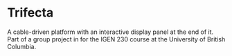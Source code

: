 # Trifecta
A cable-driven platform with an interactive display panel at the end of it. Part of a group project in for the IGEN 230 course at the University of British Columbia.
